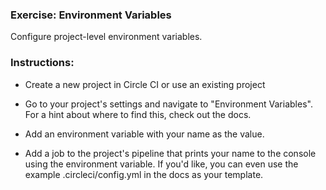 ### Exercise: Environment Variables

Configure project-level environment variables.

### Instructions:

* Create a new project in Circle CI or use an existing project

* Go to your project's settings and navigate to "Environment Variables". For a hint about where to find this, check out the docs.

* Add an environment variable with your name as the value.

* Add a job to the project's pipeline that prints your name to the console using the environment variable. If you'd like, you can even use the example .circleci/config.yml in the docs as your template.

